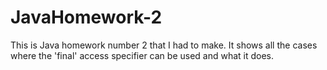 # JavaHomework-2
This is Java homework number 2 that I had to make. It shows all the cases where the 'final' access specifier can be used and what it does.
